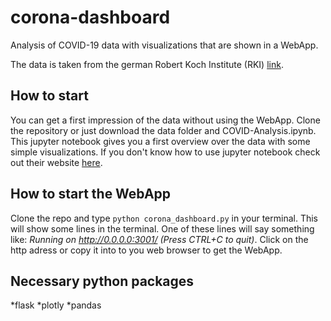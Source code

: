 # corona-dashboard
Analysis of COVID-19 data with visualizations that are shown in a WebApp.

The data is taken from the german Robert Koch Institute (RKI) [link](https://www.rki.de/DE/Content/InfAZ/N/Neuartiges_Coronavirus/nCoV.html). 

## How to start
You can get a first impression of the data without using the WebApp. Clone the repository or just download the data folder and COVID-Analysis.ipynb. This jupyter notebook gives you a first overview over the data with some simple visualizations. If you don't know how to use jupyter notebook check out their website [here](https://jupyter.org/).

## How to start the WebApp
Clone the repo and type `python corona_dashboard.py` in your terminal. This will show some lines in the terminal. 
One of these lines will say something like: *Running on http://0.0.0.0:3001/ (Press CTRL+C to quit)*.
Click on the http adress or copy it into to you web browser to get the WebApp.

## Necessary python packages

*flask
*plotly
*pandas
